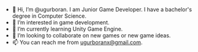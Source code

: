 - 👋 Hi, I’m @ugurboran. I am Junior Game Developer. I have a bachelor's degree in Computer Science.
- 👀 I’m interested in game development.
- 🌱 I’m currently learning Unity Game Engine.
- 💞️ I’m looking to collaborate on new games or new game ideas.
- 📫 You can reach me from ugurboranx@gmail.com.

<!---
ugurboran/ugurboran is a ✨ special ✨ repository because its `README.md` (this file) appears on your GitHub profile.
You can click the Preview link to take a look at your changes.
--->
